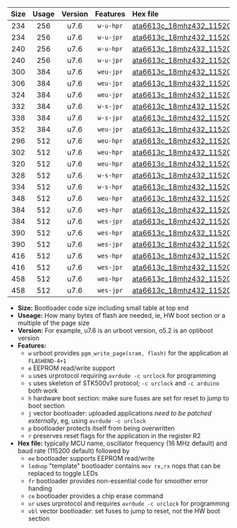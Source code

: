|Size|Usage|Version|Features|Hex file|
|:-:|:-:|:-:|:-:|:--|
|234|256|u7.6|`w-u-hpr`|[ata6613c_18mhz432_115200bps_ur.hex](https://raw.githubusercontent.com/stefanrueger/urboot/main/ata6613c_18mhz432_115200bps_ur.hex)|
|234|256|u7.6|`w-u-jpr`|[ata6613c_18mhz432_115200bps_ur_vbl.hex](https://raw.githubusercontent.com/stefanrueger/urboot/main/ata6613c_18mhz432_115200bps_ur_vbl.hex)|
|240|256|u7.6|`w-u-hpr`|[ata6613c_18mhz432_115200bps_lednop_ur.hex](https://raw.githubusercontent.com/stefanrueger/urboot/main/ata6613c_18mhz432_115200bps_lednop_ur.hex)|
|240|256|u7.6|`w-u-jpr`|[ata6613c_18mhz432_115200bps_lednop_ur_vbl.hex](https://raw.githubusercontent.com/stefanrueger/urboot/main/ata6613c_18mhz432_115200bps_lednop_ur_vbl.hex)|
|300|384|u7.6|`weu-jpr`|[ata6613c_18mhz432_115200bps_ee_ur_vbl.hex](https://raw.githubusercontent.com/stefanrueger/urboot/main/ata6613c_18mhz432_115200bps_ee_ur_vbl.hex)|
|306|384|u7.6|`weu-jpr`|[ata6613c_18mhz432_115200bps_ee_lednop_ur_vbl.hex](https://raw.githubusercontent.com/stefanrueger/urboot/main/ata6613c_18mhz432_115200bps_ee_lednop_ur_vbl.hex)|
|324|384|u7.6|`weu-jpr`|[ata6613c_18mhz432_115200bps_ee_lednop_fr_ur_vbl.hex](https://raw.githubusercontent.com/stefanrueger/urboot/main/ata6613c_18mhz432_115200bps_ee_lednop_fr_ur_vbl.hex)|
|332|384|u7.6|`w-s-jpr`|[ata6613c_18mhz432_115200bps_vbl.hex](https://raw.githubusercontent.com/stefanrueger/urboot/main/ata6613c_18mhz432_115200bps_vbl.hex)|
|338|384|u7.6|`w-s-jpr`|[ata6613c_18mhz432_115200bps_lednop_vbl.hex](https://raw.githubusercontent.com/stefanrueger/urboot/main/ata6613c_18mhz432_115200bps_lednop_vbl.hex)|
|352|384|u7.6|`weu-jpr`|[ata6613c_18mhz432_115200bps_ee_lednop_fr_ce_ur_vbl.hex](https://raw.githubusercontent.com/stefanrueger/urboot/main/ata6613c_18mhz432_115200bps_ee_lednop_fr_ce_ur_vbl.hex)|
|296|512|u7.6|`weu-hpr`|[ata6613c_18mhz432_115200bps_ee_ur.hex](https://raw.githubusercontent.com/stefanrueger/urboot/main/ata6613c_18mhz432_115200bps_ee_ur.hex)|
|302|512|u7.6|`weu-hpr`|[ata6613c_18mhz432_115200bps_ee_lednop_ur.hex](https://raw.githubusercontent.com/stefanrueger/urboot/main/ata6613c_18mhz432_115200bps_ee_lednop_ur.hex)|
|320|512|u7.6|`weu-hpr`|[ata6613c_18mhz432_115200bps_ee_lednop_fr_ur.hex](https://raw.githubusercontent.com/stefanrueger/urboot/main/ata6613c_18mhz432_115200bps_ee_lednop_fr_ur.hex)|
|328|512|u7.6|`w-s-hpr`|[ata6613c_18mhz432_115200bps.hex](https://raw.githubusercontent.com/stefanrueger/urboot/main/ata6613c_18mhz432_115200bps.hex)|
|334|512|u7.6|`w-s-hpr`|[ata6613c_18mhz432_115200bps_lednop.hex](https://raw.githubusercontent.com/stefanrueger/urboot/main/ata6613c_18mhz432_115200bps_lednop.hex)|
|348|512|u7.6|`weu-hpr`|[ata6613c_18mhz432_115200bps_ee_lednop_fr_ce_ur.hex](https://raw.githubusercontent.com/stefanrueger/urboot/main/ata6613c_18mhz432_115200bps_ee_lednop_fr_ce_ur.hex)|
|384|512|u7.6|`wes-hpr`|[ata6613c_18mhz432_115200bps_ee.hex](https://raw.githubusercontent.com/stefanrueger/urboot/main/ata6613c_18mhz432_115200bps_ee.hex)|
|384|512|u7.6|`wes-jpr`|[ata6613c_18mhz432_115200bps_ee_vbl.hex](https://raw.githubusercontent.com/stefanrueger/urboot/main/ata6613c_18mhz432_115200bps_ee_vbl.hex)|
|390|512|u7.6|`wes-hpr`|[ata6613c_18mhz432_115200bps_ee_lednop.hex](https://raw.githubusercontent.com/stefanrueger/urboot/main/ata6613c_18mhz432_115200bps_ee_lednop.hex)|
|390|512|u7.6|`wes-jpr`|[ata6613c_18mhz432_115200bps_ee_lednop_vbl.hex](https://raw.githubusercontent.com/stefanrueger/urboot/main/ata6613c_18mhz432_115200bps_ee_lednop_vbl.hex)|
|416|512|u7.6|`wes-hpr`|[ata6613c_18mhz432_115200bps_ee_lednop_fr.hex](https://raw.githubusercontent.com/stefanrueger/urboot/main/ata6613c_18mhz432_115200bps_ee_lednop_fr.hex)|
|416|512|u7.6|`wes-jpr`|[ata6613c_18mhz432_115200bps_ee_lednop_fr_vbl.hex](https://raw.githubusercontent.com/stefanrueger/urboot/main/ata6613c_18mhz432_115200bps_ee_lednop_fr_vbl.hex)|
|458|512|u7.6|`wes-hpr`|[ata6613c_18mhz432_115200bps_ee_lednop_fr_ce.hex](https://raw.githubusercontent.com/stefanrueger/urboot/main/ata6613c_18mhz432_115200bps_ee_lednop_fr_ce.hex)|
|458|512|u7.6|`wes-jpr`|[ata6613c_18mhz432_115200bps_ee_lednop_fr_ce_vbl.hex](https://raw.githubusercontent.com/stefanrueger/urboot/main/ata6613c_18mhz432_115200bps_ee_lednop_fr_ce_vbl.hex)|

- **Size:** Bootloader code size including small table at top end
- **Useage:** How many bytes of flash are needed, ie, HW boot section or a multiple of the page size
- **Version:** For example, u7.6 is an urboot version, o5.2 is an optiboot version
- **Features:**
  + `w` urboot provides `pgm_write_page(sram, flash)` for the application at `FLASHEND-4+1`
  + `e` EEPROM read/write support
  + `u` uses urprotocol requiring `avrdude -c urclock` for programming
  + `s` uses skeleton of STK500v1 protocol; `-c urclock` and `-c arduino` both work
  + `h` hardware boot section: make sure fuses are set for reset to jump to boot section
  + `j` vector bootloader: uploaded applications *need to be patched externally*, eg, using `avrdude -c urclock`
  + `p` bootloader protects itself from being overwritten
  + `r` preserves reset flags for the application in the register R2
- **Hex file:** typically MCU name, oscillator frequency (16 MHz default) and baud rate (115200 default) followed by
  + `ee` bootloader supports EEPROM read/write
  + `lednop` "template" bootloader contains `mov rx,rx` nops that can be replaced to toggle LEDs
  + `fr` bootloader provides non-essential code for smoother error handing
  + `ce` bootloader provides a chip erase command
  + `ur` uses urprotocol and requires `avrdude -c urclock` for programming
  + `vbl` vector bootloader: set fuses to jump to reset, not the HW boot section

